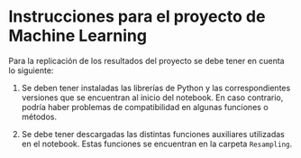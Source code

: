 # Instrucciones para el proyecto de Machine Learning

Para la replicación de los resultados del proyecto se debe tener en cuenta lo siguiente:

1. Se deben tener instaladas las librerías de Python y las correspondientes versiones que se encuentran al inicio del notebook. En caso contrario, podría haber problemas de compatibilidad en algunas funciones o métodos.

2. Se debe tener descargadas las distintas funciones auxiliares utilizadas en el notebook. Estas funciones se encuentran en la carpeta `Resampling`. 